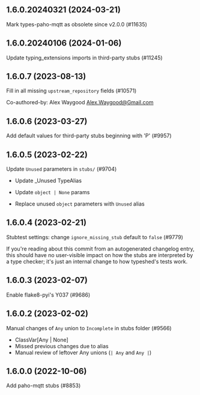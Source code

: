 ## 1.6.0.20240321 (2024-03-21)

Mark types-paho-mqtt as obsolete since v2.0.0 (#11635)

## 1.6.0.20240106 (2024-01-06)

Update typing_extensions imports in third-party stubs (#11245)

## 1.6.0.7 (2023-08-13)

Fill in all missing `upstream_repository` fields (#10571)

Co-authored-by: Alex Waygood <Alex.Waygood@Gmail.com>

## 1.6.0.6 (2023-03-27)

Add default values for third-party stubs beginning with 'P' (#9957)

## 1.6.0.5 (2023-02-22)

Update `Unused` parameters in `stubs/` (#9704)

* Update _Unused TypeAlias

* Update `object | None` params

* Replace unused `object` parameters with `Unused` alias

## 1.6.0.4 (2023-02-21)

Stubtest settings: change `ignore_missing_stub` default to `false` (#9779)

If you're reading about this commit from an autogenerated changelog entry, this should have no user-visible impact on how the stubs are interpreted by a type checker; it's just an internal change to how typeshed's tests work.

## 1.6.0.3 (2023-02-07)

Enable flake8-pyi's Y037 (#9686)

## 1.6.0.2 (2023-02-02)

Manual changes of `Any` union to `Incomplete` in stubs folder (#9566)

- ClassVar[Any | None]
- Missed previous changes due to alias
- Manual review of leftover Any unions (`| Any` and `Any |`)

## 1.6.0.0 (2022-10-06)

Add paho-mqtt stubs (#8853)


